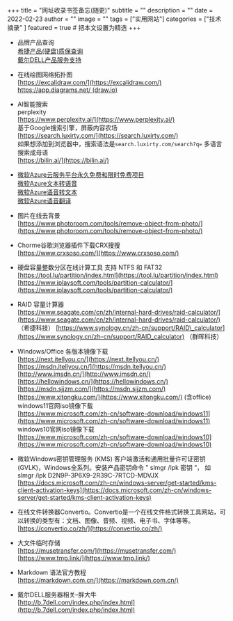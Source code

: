 +++
title = "网址收录书签备忘(随更)"
subtitle = ""
description = ""
date = 2022-02-23
author = ""
image = ""
tags =  ["实用网站"]
categories = ["技术摘录" ]
featured = true # 把本文设置为精选
+++

-   品牌产品查询  
    [希捷产品(硬盘)质保查询](https://www.seagate.com/cn/zh/support/warranty-and-replacements/)  
    [戴尔DELL产品服务支持](https://www.dell.com/support/home/zh-cn)
    
-   在线绘图网络拓扑图  
    [https://excalidraw.com/](https://excalidraw.com/)  
    [https://app.diagrams.net/ (draw.io)](https://app.diagrams.net/)
    
-   AI智能搜索  
    perplexity  
    [https://www.perplexity.ai/](https://www.perplexity.ai/)  
    基于Google搜索引擎，屏蔽内容农场  
    [https://search.luxirty.com/](https://search.luxirty.com/)  
    如果想添加到浏览器中，搜索语法是`search.luxirty.com/search?q=` 多语言搜索成母语  
    [https://bilin.ai/](https://bilin.ai/)
    
-   [微软Azure云服务平台永久免费和限时免费项目](https://azure.microsoft.com/zh-cn/pricing/free-services/)  
    [微软Azure文本转语音](https://azure.microsoft.com/zh-cn/services/cognitive-services/text-to-speech/)  
    [微软Azure语音转文本](https://azure.microsoft.com/zh-cn/services/cognitive-services/speech-to-text/)  
    [微软Azure语音翻译](https://azure.microsoft.com/zh-cn/services/cognitive-services/speech-translation/)
    
-   图片在线去背景  
    [https://www.photoroom.com/tools/remove-object-from-photo/](https://www.photoroom.com/tools/remove-object-from-photo/)
    
-   Chorme谷歌浏览器插件下载CRX搜搜  
    [https://www.crxsoso.com/](https://www.crxsoso.com/)
    
-   硬盘容量整数分区在线计算工具 支持 NTFS 和 FAT32  
    [https://tool.lu/partition/index.html](https://tool.lu/partition/index.html)  
    [https://www.iplaysoft.com/tools/partition-calculator/](https://www.iplaysoft.com/tools/partition-calculator/)
    
-   RAID 容量计算器  
    [https://www.seagate.com/cn/zh/internal-hard-drives/raid-calculator/](https://www.seagate.com/cn/zh/internal-hard-drives/raid-calculator/) （希捷科技） [https://www.synology.cn/zh-cn/support/RAID\_calculator](https://www.synology.cn/zh-cn/support/RAID_calculator) （群晖科技）
    
-   Windows/Office 各版本镜像下载  
    [https://next.itellyou.cn/](https://next.itellyou.cn/)  
    [https://msdn.itellyou.cn/](https://msdn.itellyou.cn/)  
    [http://www.imsdn.cn/](http://www.imsdn.cn/)  
    [https://hellowindows.cn/](https://hellowindows.cn/)  
    [https://msdn.sjjzm.com/](https://msdn.sjjzm.com/)  
    [https://www.xitongku.com/](https://www.xitongku.com/) (含office)  
    windows11官网iso镜像下载  
    [https://www.microsoft.com/zh-cn/software-download/windows11](https://www.microsoft.com/zh-cn/software-download/windows11)  
    windows10官网iso镜像下载  
    [https://www.microsoft.com/zh-cn/software-download/windows10](https://www.microsoft.com/zh-cn/software-download/windows10)
    
-   微软Windows密钥管理服务 (KMS) 客户端激活和通用批量许可证密钥 (GVLK)，Windows全系列。安装产品密钥命令 " slmgr /ipk 密钥 “， 如 slmgr /ipk D2N9P-3P6X9-2R39C-7RTCD-MDVJX  
    [https://docs.microsoft.com/zh-cn/windows-server/get-started/kms-client-activation-keys](https://docs.microsoft.com/zh-cn/windows-server/get-started/kms-client-activation-keys)
    
-   在线文件转换器Convertio。Convertio是一个在线文件格式转换工具网站，可以转换的类型有：文档、图像、音频、视频、电子书、字体等等。  
    [https://convertio.co/zh/](https://convertio.co/zh/)
    
-   大文件临时存储  
    [https://musetransfer.com/](https://musetransfer.com/)  
    [https://www.tmp.link/](https://www.tmp.link/)
    
-   Markdown 语法官方教程  
    [https://markdown.com.cn/](https://markdown.com.cn/)
    
-   戴尔DELL服务器相关–胖大牛  
    [http://b.7dell.com/index.php/index.html](http://b.7dell.com/index.php/index.html)